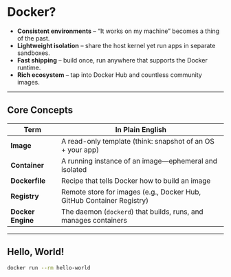 # Docker?

- **Consistent environments** – “It works on my machine” becomes a thing of the past.  
- **Lightweight isolation** – share the host kernel yet run apps in separate sandboxes.  
- **Fast shipping** – build once, run anywhere that supports the Docker runtime.  
- **Rich ecosystem** – tap into Docker Hub and countless community images.  

---

## Core Concepts

| Term | In Plain English |
|------|------------------|
| **Image** | A read-only template (think: snapshot of an OS + your app) |
| **Container** | A running instance of an image—ephemeral and isolated |
| **Dockerfile** | Recipe that tells Docker how to build an image |
| **Registry** | Remote store for images (e.g., Docker Hub, GitHub Container Registry) |
| **Docker Engine** | The daemon (`dockerd`) that builds, runs, and manages containers |

---

## Hello, World!

```bash
docker run --rm hello-world
